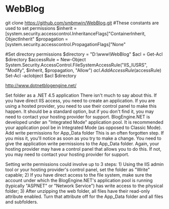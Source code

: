 WebBlog
=======
git clone https://github.com/smbmwin/WebBlog.git
#These constants are used to set permissions
$inherit = [system.security.accesscontrol.InheritanceFlags]"ContainerInherit, ObjectInherit"
$propagation = [system.security.accesscontrol.PropagationFlags]"None"
 
#Set directory permissions
$directory = "D:\www\WebBlog\"
$acl = Get-Acl $directory
$accessRule = New-Object System.Security.AccessControl.FileSystemAccessRule("IIS_IUSRS", "Modify", $inherit, $propagation, "Allow")
$acl.AddAccessRule($accessRule)
Set-Acl -aclobject $acl $directory

http://www.dotnetblogengine.net/

Set folder as a .NET 4.5 application
There isn't much to say about this. If you have direct IIS access, you need to create an application. If you are using a hosted provider, you need to use their control panel to make this happen. It should be a standard option, but if you don't find it, you may need to contact your hosting provider for support. BlogEngine.NET is developed under an "Integrated Mode" application pool. It is recommended your application pool be in Integrated Mode (as opposed to Classic Mode).
Add write permissions for App_Data folder
This is an often forgotten step. If you miss it, you'll notice as soon as you try to make a change. You need to give the application write permissions to the App_Data folder. Again, your hosting provider may have a control panel that allows you to do this. If not, you may need to contact your hosting provider for support.

Setting write permissions could involve up to 3 steps: 1) Using the IIS admin tool or your hosting provider's control panel, set the folder as "Write" capable; 2) If you have direct access to the file system, make sure the account under which the BlogEngine.NET's application pool is running (typically "ASPNET" or "Network Service") has write access to the physical folder; 3) After unzipping the web folder, all files have their read-only attribute enabled. Turn that attribute off for the App_Data folder and all files and subfolders. 